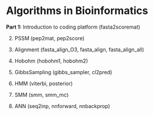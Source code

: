 # Algorithms in Bioinformatics ##

**Part 1:** Introduction to coding platform (fasta2scoremat)

2) PSSM (pep2mat, pep2score)
 
3) Alignment (fasta_align_O3, fasta_align, fasta_align_all)
 
4) Hobohm (hobohm1, hobohm2)
 
5) GibbsSampling (gibbs_sampler, cl2pred)
 
6) HMM (viterbi, posterior)
 
7) SMM (smm, smm_mc)
 
8) ANN (seq2inp, nnforward, nnbackprop)
